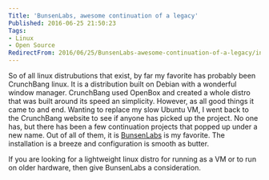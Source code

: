 ```yaml
---
Title: 'BunsenLabs, awesome continuation of a legacy'
Published: 2016-06-25 21:50:23
Tags:
- Linux
- Open Source
RedirectFrom: 2016/06/25/BunsenLabs-awesome-continuation-of-a-legacy/index.html
---
```


So of all linux distrubutions that exist, by far my favorite has probably been CrunchBang linux. It is a distribution built on Debian with a wonderful window manager. CrunchBang used OpenBox and created a whole distro that was built around its speed an simplicity. However, as all good things it came to and end. Wanting to replace my slow Ubuntu VM, I went back to the CrunchBang website to see if anyone has picked up the project. No one has, but there has been a few continuation projects that popped up under a new name. Out of all of them, it is [BunsenLabs](https://www.bunsenlabs.org) is my favorite. The installation is a breeze and configuration is smooth as butter.

If you are looking for a lightweight linux distro for running as a VM or to run on older hardware, then give BunsenLabs a consideration.
